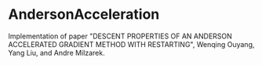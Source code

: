 # AndersonAcceleration

Implementation of paper "DESCENT PROPERTIES OF AN ANDERSON ACCELERATED GRADIENT METHOD WITH RESTARTING", Wenqing Ouyang, Yang Liu, and Andre Milzarek.
